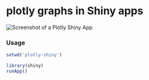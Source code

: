 # plotly graphs in Shiny apps
![Screenshot of a Plotly Shiny App](http://i.imgur.com/oscZtEi.png)

### Usage
```R
setwd('plotly-shiny')

library(shiny)
runApp()
```
